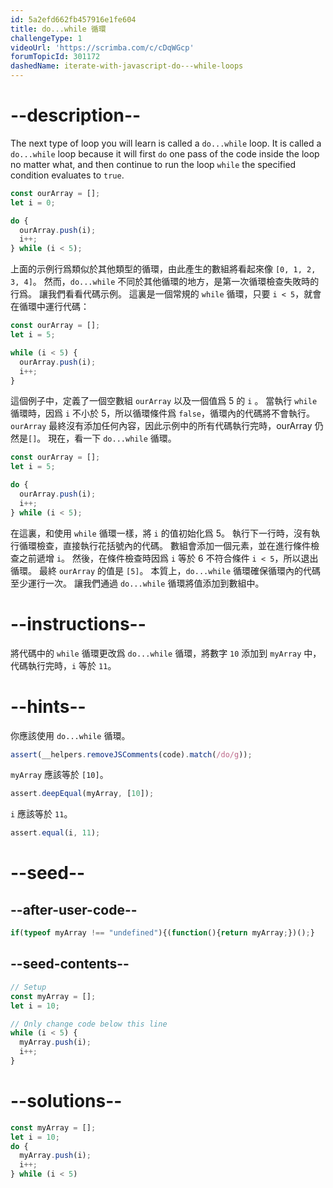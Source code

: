 ```yaml
---
id: 5a2efd662fb457916e1fe604
title: do...while 循環
challengeType: 1
videoUrl: 'https://scrimba.com/c/cDqWGcp'
forumTopicId: 301172
dashedName: iterate-with-javascript-do---while-loops
---
```


# --description--

The next type of loop you will learn is called a `do...while` loop. It is called a `do...while` loop because it will first `do` one pass of the code inside the loop no matter what, and then continue to run the loop `while` the specified condition evaluates to `true`.

```js
const ourArray = [];
let i = 0;

do {
  ourArray.push(i);
  i++;
} while (i < 5);
```

上面的示例行爲類似於其他類型的循環，由此產生的數組將看起來像 `[0, 1, 2, 3, 4]`。 然而，`do...while` 不同於其他循環的地方，是第一次循環檢查失敗時的行爲。 讓我們看看代碼示例。 這裏是一個常規的 `while` 循環，只要 `i < 5`，就會在循環中運行代碼：

```js
const ourArray = []; 
let i = 5;

while (i < 5) {
  ourArray.push(i);
  i++;
}
```

這個例子中，定義了一個空數組 `ourArray` 以及一個值爲 5 的 `i` 。 當執行 `while` 循環時，因爲 `i` 不小於 5，所以循環條件爲 `false`，循環內的代碼將不會執行。 `ourArray` 最終沒有添加任何內容，因此示例中的所有代碼執行完時，ourArray 仍然是`[]`。 現在，看一下 `do...while` 循環。

```js
const ourArray = []; 
let i = 5;

do {
  ourArray.push(i);
  i++;
} while (i < 5);
```

在這裏，和使用 `while` 循環一樣，將 `i` 的值初始化爲 5。 執行下一行時，沒有執行循環檢查，直接執行花括號內的代碼。 數組會添加一個元素，並在進行條件檢查之前遞增 `i`。 然後，在條件檢查時因爲 `i` 等於 6 不符合條件 `i < 5`，所以退出循環。 最終 `ourArray` 的值是 `[5]`。 本質上，`do...while` 循環確保循環內的代碼至少運行一次。 讓我們通過 `do...while` 循環將值添加到數組中。

# --instructions--

將代碼中的 `while` 循環更改爲 `do...while` 循環，將數字 `10` 添加到 `myArray` 中，代碼執行完時，`i` 等於 `11`。

# --hints--

你應該使用 `do...while` 循環。

```js
assert(__helpers.removeJSComments(code).match(/do/g));
```

`myArray` 應該等於 `[10]`。

```js
assert.deepEqual(myArray, [10]);
```

`i` 應該等於 `11`。

```js
assert.equal(i, 11);
```

# --seed--

## --after-user-code--

```js
if(typeof myArray !== "undefined"){(function(){return myArray;})();}
```

## --seed-contents--

```js
// Setup
const myArray = [];
let i = 10;

// Only change code below this line
while (i < 5) {
  myArray.push(i);
  i++;
}
```

# --solutions--

```js
const myArray = [];
let i = 10;
do {
  myArray.push(i);
  i++;
} while (i < 5)
```
